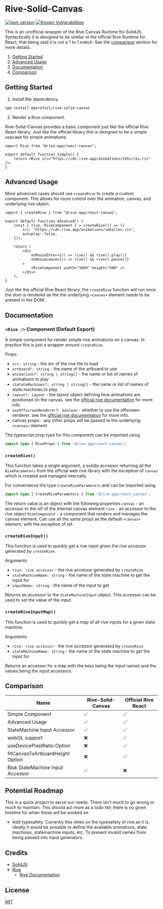# Rive-Solid-Canvas

[![npm version](https://img.shields.io/npm/v/@aerofoil/rive-solid-canvas)](https://www.npmjs.com/package/@aerofoil/rive-solid-canvas)
[![Known Vulnerabilities](https://snyk.io/test/github/228-Aerofoil/rive-solid-canvas/badge.svg)](https://snyk.io/test/github/228-Aerofoil/rive-solid-canvas)

This is an unofficial wrapper of the Rive Canvas Runtime for SolidJS. Syntactically it is designed to be similar ot the official Rive Runtime for React; that being said it is not a 1 to 1 match. See the [comparison](#comparison) section for more details.

1. [Getting Started](#getting-started)
2. [Advanced Usage](#advanced-usage)
3. [Documentation](#documentation)
4. [Comparison](#comparison)

## Getting Started

1. Install the dependency.

```bash
npm install @aerofoil/rive-solid-canvas
```

2. Render a Rive component.

Rive-Solid-Canvas provides a basic component just like the official Rive React library. Just like the official library this is designed to be a simple usecase for simple animations.

```tsx
import Rive from "@rive-app/react-canvas";

export default function Simple() {
	return <Rive src="https://cdn.rive.app/animations/vehicles.riv" />;
}
```

## Advanced Usage

More advanced cases should use `createRive` to create a custom component. This allows for more control over the animation, canvas, and underlying rive object.

```tsx
import { createRive } from "@rive-app/react-canvas";

export default function Advanced() {
	const { rive, RiveComponent } = createRive(() => ({
		src: "https://cdn.rive.app/animations/vehicles.riv",
		autoplay: false,
	}));

	return (
		<div
			onMouseEnter={() => rive() && rive().play()}
			onMouseLeave={() => rive() && rive().pause()}
		>
			<RiveComponent width="1000" height="500" />
		</div>
	);
}
```

Just like the official Rive React library, the `createRive` function will run once the dom is rendered as the the underlying `<canvas>` element needs to be present in the DOM.

## Documentation

### `<Rive />` Component (Default Export)

A simple component for render simple rive animations on a canvas. In practice this is just a wrapper around `createRive`.

Props

- `src: string` - the src of the rive file to load
- `artboard?: string` - the name of the artboard to use
- `animations?: string | string[]` - the name or list of names of animations to play
- `statateMachines?: string | string[]` - the name or list of names of state machines to play
- `layout?: Layout` - the layout object defining how animations are positioned on the canvas. see the [official rive documentation](https://help.rive.app/runtimes/layout) for more info.
- `useOffscreenRenderer?: boolean` - whether to use the offscreen renderer. see the [official rive documentation](https://help.rive.app/runtimes/overview/web-js/rive-parameters) for more info.
- canvas props - any other props will be passed to the underlying `<canvas>` element

The typescript prop type for this component can be imported using

```ts
import type { RiveProps } from "@rive-app/react-canvas";
```

### `createRive()`

This function takes a single argument, a solidjs accessor returning all the `RiveParameters` from the official web rive library with the exception of `canvas` which is created and managed internally.

For convenience the type `CreateRiveParameters` and can be imported using

```ts
import type { CreateRiveParameters } from "@rive-app/react-canvas";
```

The return value is an object with the following properties
`canvas` - an accessor to the ref of the internal canvas element
`rive` - an accessor to the rive object
`RiveComponent` - a component that renders and manages the canvas element. Can use all the same props as the default `<canvas>` element, with the exception of ref.

### `createRiveInput()`

This function is used to quickly get a rive input given the rive accessor generated by `createRive`.

Arguments

- `rive: rive accessor` - the rive accessor generated by `createRive`
- `stateMachineName: string` - the name of the state machine to get the input for
- `inputName: string` - the name of the input to get

Returns an accessor to the `StateMachineInput` object. This accessor can be used to set the value of the input.

### `createRiveInputMap()`

This function is used to quickly get a map of all rive inputs for a given state machine.

Arguments

- `rive: rive accessor` - the rive accessor generated by `createRive`
- `stateMachineName: string` - the name of the state machine to get the input for

Returns an accessor for a map with the keys being the input names and the values being the input accessors.

## Comparison

| Name                             | Rive-Solid-Canvas | Official Rive React |
| -------------------------------- | ----------------- | ------------------- |
| Simple Component                 | ✅                | ✅                  |
| Advanced Usage                   | ✅                | ✅                  |
| StateMachine Input Accessor      | ✅                | ✅                  |
| webGL support                    | ❌                | ✅                  |
| useDevicePixelRatio Option       | ❌                | ✅                  |
| fitCanvasToArtboardHeight Option | ❌                | ✅                  |
| Bluk StateMachine Input Accessor | ✅                | ❌                  |

## Potential Roadmap

This is a quick project to serve our needs. There isn't much to go wrong or much to maintain. This should act more as a todo list; there is no given timeline for when these will be worked on

- Add typesafety. Currently this relies on the typesafety of rive as it is, ideally it would be possible to define the available animations, state machines, statemachine inputs, etc. To prevent invalid names from being passed into input generators.

## Credits

- [SolidJS](https://www.solidjs.com/)
- [Rive](https://rive.app/)
  - [Rive Documentation](https://help.rive.app/)

## License

[MIT](LICENSE)
